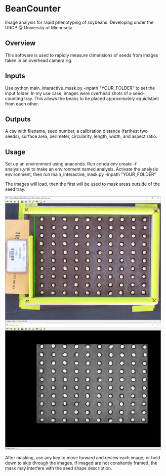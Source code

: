 # BeanCounter
Image analysis for rapid phenotyping of soybeans. Developing under the UROP @ University of Minnesota

## Overview
This software is used to rapidly measure dimensions of seeds from images taken in an overhead camera rig.

## Inputs
Use python main_interactive_mask.py -inpath "YOUR_FOLDER" to set the input folder. In my use case, images were overhead shots of a seed-counting tray. This allows the beans to be placed approximately equidistant from each other.

## Outputs
A csv with filename, seed number, a calibration distance (farthest two seeds), surface area, perimeter, circularity, length, width, and aspect ratio.

## Usage
Set up an environment using anaconda. Run conda env create -f analysis.yml to make an environment named analysis.
Activate the analysis environment, then run main_interactive_mask.py -inpath "YOUR_FOLDER"

The images will load, then the first will be used to mask areas outside of the seed tray. 

![Masked](extras/traced.png)
![Traced](extras/masked.png)

After masking, use any key to move forward and review each image, or hold down to skip through the images. If imaged are not consitently framed, the mask may interfere with the seed shape description.
